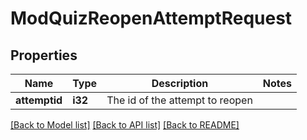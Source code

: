 # ModQuizReopenAttemptRequest

## Properties

Name | Type | Description | Notes
------------ | ------------- | ------------- | -------------
**attemptid** | **i32** | The id of the attempt to reopen | 

[[Back to Model list]](../README.md#documentation-for-models) [[Back to API list]](../README.md#documentation-for-api-endpoints) [[Back to README]](../README.md)


